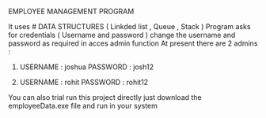 EMPLOYEE MANAGEMENT PROGRAM 

It uses # DATA STRUCTURES ( Linkded list , Queue , Stack ) 
Program asks for credentials ( Username and password )  change the username and password as required in acces admin function 
At present there are 2 admins :
1. USERNAME : joshua 
   PASSWORD : josh12

2. USERNAME : rohit
   PASSWORD : rohit12

You can also trial run this project directly 
just download the employeeData.exe file and run in your system 
